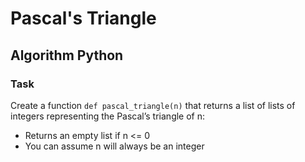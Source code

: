 # Pascal's Triangle

## Algorithm Python

### Task

Create a function `def pascal_triangle(n)` that returns a list of lists of integers representing the Pascal’s triangle of n:

- Returns an empty list if n <= 0
- You can assume n will always be an integer
